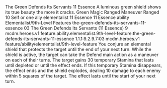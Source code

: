 <ability>
  <name>The Green Defends Its Servants</name>
  <cost>11 Essence</cost>
  <flavor>A luminous green shield shows its true beauty the more it cracks.</flavor>
  <keywords>
    <keyword>Green</keyword>
    <keyword>Magic</keyword>
    <keyword>Ranged</keyword>
  </keywords>
  <type>Maneuver</type>
  <distance>Ranged 10</distance>
  <target>Self or one ally</target>
  <metadata>
    <class>elementalist</class>
    <cost>11 Essence</cost>
    <cost_amount>11</cost_amount>
    <cost_resource>Essence</cost_resource>
    <feature_type>ability</feature_type>
    <file_dpath>Elementalist/9th-Level Features</file_dpath>
    <item_id>the-green-defends-its-servants-11-essence</item_id>
    <item_index>03</item_index>
    <item_name>The Green Defends Its Servants (11 Essence)</item_name>
    <level>9</level>
    <scc>mcdm.heroes.v1:feature.ability.elementalist.9th-level-feature:the-green-defends-its-servants-11-essence</scc>
    <scdc>1.1.1:9.2.9.7:03</scdc>
    <source>mcdm.heroes.v1</source>
    <type>feature/ability/elementalist/9th-level-feature</type>
  </metadata>
  <effects>
    <effect type="mundane">You conjure an elemental shield that protects the target until the end of your next turn. While the shield is active, the target can take the Defend main action as a maneuver on each of their turns. The target gains 30 temporary Stamina that lasts until depleted or until the effect ends. If this temporary Stamina disappears, the effect ends and the shield explodes, dealing 10 damage to each enemy within 5 squares of the target.</effect>
    <effect type="mundane" name="Persistent 2">The effect lasts until the start of your next turn.</effect>
  </effects>
</ability>
